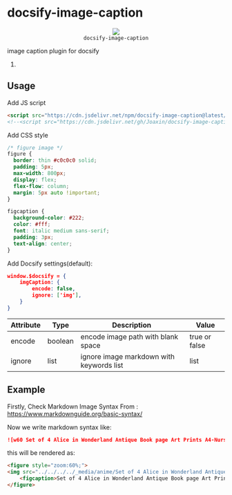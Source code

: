 # docsify-image-caption

<p align="center">
  <img src="https://docsify.js.org/_media/icon.svg" />
  <br />
  <code>docsify-image-caption</code>
</p>

image caption plugin for docsify

1. 

## Usage

Add JS script

```html
<script src="https://cdn.jsdelivr.net/npm/docsify-image-caption@latest/dist/docsify-image-caption.min.js"></script>
<!--<script src="https://cdn.jsdelivr.net/gh/Joaxin/docsify-image-caption/dist/docsify-image-caption.js"></script>-->
```

Add CSS style

```css
/* figure image */
figure {
  border: thin #c0c0c0 solid;
  padding: 5px;
  max-width: 800px;
  display: flex;
  flex-flow: column;
  margin: 5px auto !important;
}

figcaption {
  background-color: #222;
  color: #fff;
  font: italic medium sans-serif;
  padding: 3px;
  text-align: center;
}
```

Add Docsify settings(default):

```json
window.$docsify = {
    imgCaption: {
        encode: false,
        ignore: ['img'],
    }
}
```

| Attribute | Type    | Description                              | Value         |
| --------- | ------- | ---------------------------------------- | ------------- |
| encode    | boolean | encode image path with blank space       | true or false |
| ignore    | list    | ignore image markdown with keywords list | list          |

## Example

Firstly, Check Markdown Image Syntax From : https://www.markdownguide.org/basic-syntax/

Now we write markdown syntax like:

```markdown
![w60 Set of 4 Alice in Wonderland Antique Book page Art Prints A4-Nursery - Childrens](../../../../_media/anime/Set of 4 Alice in Wonderland Antique Book page Art Prints A4-Nursery - Childrens.jpg "Alice in Wonderland")
```

this will be rendered as:

```html
<figure style="zoom:60%;">
<img src="../../../../_media/anime/Set of 4 Alice in Wonderland Antique Book page Art Prints A4-Nursery - Childrens.jpg" width="100%" alt="Set of 4 Alice in Wonderland Antique Book page Art Prints A4-Nursery - Childrens" title="Alice in Wonderland" class="medium-zoom-image">
    <figcaption>Set of 4 Alice in Wonderland Antique Book page Art Prints A4-Nursery - Childrens</figcaption>
</figure>
```


